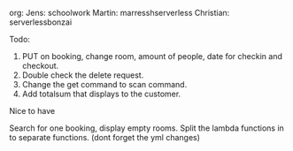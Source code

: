 org:
Jens: schoolwork
Martin: marresshserverless
Christian: serverlessbonzai


Todo:

1. PUT on booking, change room, amount of people, date for checkin and checkout.
2. Double check the delete request.
3. Change the get command to scan command.
4. Add totalsum that displays to the customer.


Nice to have

Search for one booking, display empty rooms.
Split the lambda functions in to separate functions. (dont forget the yml changes) 